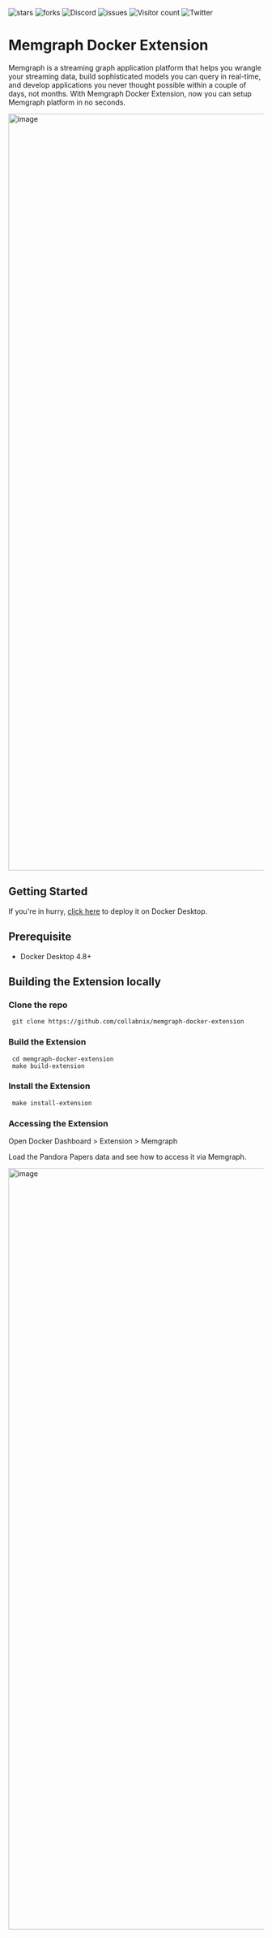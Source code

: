 ![stars](https://img.shields.io/github/stars/collabnix/memgraph-docker-extension)
![forks](https://img.shields.io/github/forks/collabnix/memgraph-docker-extension)
![Discord](https://img.shields.io/discord/1020180904129335379)
![issues](https://img.shields.io/github/issues/collabnix/memgraph-docker-extension)
![Visitor count](https://shields-io-visitor-counter.herokuapp.com/badge?page=collabnix.memgraph-docker-extension)
![Twitter](https://img.shields.io/twitter/follow/collabnix?style=social)



# Memgraph Docker Extension

Memgraph is a streaming graph application platform that helps you wrangle your streaming data, build sophisticated models you can query in real-time, and develop applications you never thought possible within a couple of days, not months. With Memgraph Docker Extension, now you can setup Memgraph platform in no seconds.


<img width="1492" alt="image" src="https://user-images.githubusercontent.com/313480/208896008-6d0d40ce-65e3-4074-86bc-7926ceb03da0.png">





## Getting Started

If you're in hurry, [click here](https://open.docker.com/extensions/marketplace?extensionId=ajeetraina/memgraph-docker-extension&tag=latest) to deploy it on Docker Desktop.

## Prerequisite

- Docker Desktop 4.8+

## Building the Extension locally

### Clone the repo

```
 git clone https://github.com/collabnix/memgraph-docker-extension
```

### Build the Extension

```
 cd memgraph-docker-extension
 make build-extension
```

### Install the Extension

```
 make install-extension
```

### Accessing the Extension

Open Docker Dashboard > Extension > Memgraph

Load the Pandora Papers data and see how to access it via Memgraph.

<img width="1501" alt="image" src="https://user-images.githubusercontent.com/313480/208895248-d8aee07e-8bb5-4a04-9378-327a03114fa8.png">
